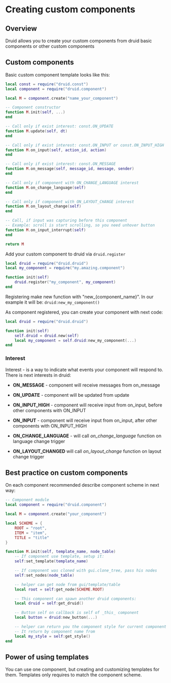 # Creating custom components

## Overview

Druid allows you to create your custom components from druid basic components or other custom components


## Custom components

Basic custom component template looks like this:
```lua
local const = require("druid.const")
local component = require("druid.component")

local M = component.create("name_your_component")

-- Component constructor
function M.init(self, ...)
end

-- Call only if exist interest: const.ON_UPDATE
function M.update(self, dt)
end

-- Call only if exist interest: const.ON_INPUT or const.ON_INPUT_HIGH
function M.on_input(self, action_id, action)
end

-- Call only if exist interest: const.ON_MESSAGE
function M.on_message(self, message_id, message, sender)
end

-- Call only if component with ON_CHANGE_LANGUAGE interest
function M.on_change_language(self)
end

-- Call only if component with ON_LAYOUT_CHANGE interest
function M.on_layout_change(self)
end

-- Call, if input was capturing before this component
-- Example: scroll is start scrolling, so you need unhover button
function M.on_input_interrupt(self)
end

return M
```


Add your custom component to druid via `druid.register`
```lua
local druid = require("druid.druid")
local my_component = require("my.amazing.component")

function init(self)
	druid.register("my_component", my_component)
end
```

Registering make new function with "new_{component_name}". In our example it will be: `druid:new_my_component()`

As component registered, you can create your component with next code:
```lua
local druid = require("druid.druid")

function init(self)
	self.druid = druid.new(self)
	local my_component = self.druid:new_my_component(...)
end
```

### Interest
Interest - is a way to indicate what events your component will respond to.
There is next interests in druid:
- **ON_MESSAGE** - component will receive messages from on_message

- **ON_UPDATE** - component will be updated from update

- **ON_INPUT_HIGH** - component will receive input from on_input, before other components with ON_INPUT

- **ON_INPUT** - component will receive input from on_input, after other components with ON_INPUT_HIGH

- **ON_CHANGE_LANGUAGE** - will call _on_change_language_ function on language change trigger

- **ON_LAYOUT_CHANGED** will call _on_layout_change_ function on layout change trigger


## Best practice on custom components
On each component recommended describe component scheme in next way:

```lua
-- Component module
local component = require("druid.component")

local M = component.create("your_component")

local SCHEME = {
	ROOT = "root",
	ITEM = "item",
	TITLE = "title"
}

function M.init(self, template_name, node_table)
	-- If component use template, setup it:
	self:set_template(template_name)

	-- If component was cloned with gui.clone_tree, pass his nodes
	self:set_nodes(node_table)

	-- helper can get node from gui/template/table
	local root = self:get_node(SCHEME.ROOT)

	-- This component can spawn another druid components:
	local druid = self:get_druid()

	-- Button self on callback is self of _this_ component
	local button = druid:new_button(...)

	-- helper can return you the component style for current component
	-- It return by component name from 
	local my_style = self:get_style()
end

```


## Power of using templates

You can use one component, but creating and customizing templates for them. Templates only requires to match the component scheme.